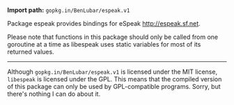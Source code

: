 **Import path:** `gopkg.in/BenLubar/espeak.v1`

Package espeak provides bindings for eSpeak <http://espeak.sf.net>.

Please note that functions in this package should only be called from one
goroutine at a time as libespeak uses static variables for most of its
returned values.

---

Although `gopkg.in/BenLubar/espeak.v1` is licensed under the MIT license,
`libespeak` is licensed under the GPL. This means that the compiled version
of this package can only be used by GPL-compatible programs. Sorry, but there's
nothing I can do about it.

